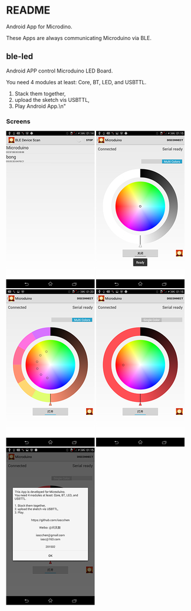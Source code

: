 # README

Android App for Microdino.

These Apps are always communicating Microduino via BLE.

## ble-led

Android APP control Microduino LED Board.

You need 4 modules at least: Core, BT, LED, and USBTTL.

1. Stack them together,
2. upload the sketch vis USBTTL,
3. Play Android App.\n"

### Screens
![](ble-led/docs/ble-led-1.png)
![](ble-led/docs/ble-led-2.png)
![](ble-led/docs/ble-led-3.png)
![](ble-led/docs/ble-led-4.png)
![](ble-led/docs/ble-led-5.png)